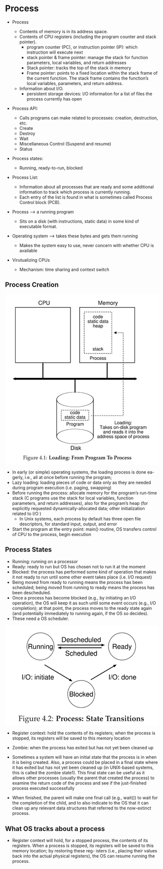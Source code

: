# Process

- Process
  - Contents of memory is in its address space.
  - Contents of CPU registers (including the program counter and stack pointer).
    - program counter (PC), or instruction pointer (IP): which instruction will execute next 
    - stack pointer & frame pointer: manage the stack for function parameters, local variables, and return addresses 
    - Stack pointer: tracks the top of the stack in memory
    - Frame pointer: points to a fixed location within the stack frame of the current function. The stack frame contains the function’s local variables, parameters, and return address.
  - Information about I/O.
    - persistent storage devices: I/O information for a list of files the process currently has open 
- Process API:
  - Calls programs can make related to processes: creation, destruction, etc.
  - Create
  - Destroy
  - Wait
  - Miscellaneous Control (Suspend and resume)
  - Status
- Process states:
  - Running, ready-to-run, blocked
- Process List:
  - Information about all processes that are ready and some additional information to track which process is currently running.
  - Each entry of the list is found in what is sometimes called Process Control block (PCB). 
- Process —> a running program  
  - Sits on a disk (with instructions, static data) in some kind of executable format. 
- Operating system —> takes these bytes and gets them running 
  - Makes the system easy to use, never concern with whether CPU is available 

- Virutualizing CPUs
  - Mechanism: time sharing and context switch 

## Process Creation
![image](process_creation.png)
- In early (or simple) operating systems, the loading process is done ea- gerly, i.e., all at once before running the program; 
- Lazy loading: loading pieces of code or data only as they are needed during program execution (i.e. paging, swapping) 
- Before running the process: allocate memory for the program’s run-time stack (C programs use the stack for local variables, function parameters, and return addresses), also for the program’s heap (for explicitly requested dynamically-allocated data; other initialization related to I/O )
  - In Unix systems, each process by default has three open file descriptors, for standard input, output, and error
- Start the program at the entry point: main() routine, OS transfers control of CPU to the process, begin execution 

## Process States
- Running: running on a processor  
- Ready: ready to run but OS has chosen not to run it at the moment 
- Blocked: the process has performed some kind of operation that makes it not ready to run until some other event takes place (i.e. I/O request) 
- Being moved from ready to running means the process has been scheduled; being moved from running to ready means the process has been descheduled. 
- Once a process has become blocked (e.g., by initiating an I/O operation), the OS will keep it as such until some event occurs (e.g., I/O completion); at that point, the process moves to the ready state again (and potentially immediately to running again, if the OS so decides).
- These need a OS scheduler. 

![image](process_state_transitions.png)
- Register context: hold the contents of its registers; when the process is stopped, its registers will be saved to this memory location
- Zombie: when the process has exited but has not yet been cleaned up

- Sometimes a system will have an initial state that the process is in when it is being created. Also, a process could be placed in a final state where it has exited but has not yet been cleaned up (in UNIX-based systems, this is called the zombie state1). This final state can be useful as it allows other processes (usually the parent that created the process) to examine the return code of the process and see if the just-finished process executed successfully
- When finished, the parent will make one final call (e.g., wait()) to wait for the completion of the child, and to also indicate to the OS that it can clean up any relevant data structures that referred to the now-extinct process.

## What OS tracks about a process
- Register context will hold, for a stopped process, the contents of its registers. When a process is stopped, its registers will be saved to this memory location; by restoring these reg- isters (i.e., placing their values back into the actual physical registers), the OS can resume running the process.